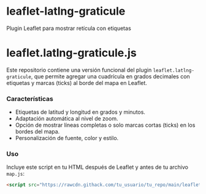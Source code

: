 # leaflet-latlng-graticule
Plugin Leaflet para mostrar retícula con etiquetas

# leaflet.latlng-graticule.js

Este repositorio contiene una versión funcional del plugin `leaflet.latlng-graticule`, que permite agregar una cuadrícula en grados decimales con etiquetas y marcas (ticks) al borde del mapa en Leaflet.

### Características

- Etiquetas de latitud y longitud en grados y minutos.
- Adaptación automática al nivel de zoom.
- Opción de mostrar líneas completas o solo marcas cortas (ticks) en los bordes del mapa.
- Personalización de fuente, color y estilo.

### Uso

Incluye este script en tu HTML después de Leaflet y antes de tu archivo `map.js`:

```html
<script src="https://rawcdn.githack.com/tu_usuario/tu_repo/main/leaflet.latlng-graticule.js"></script>

